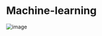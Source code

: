 # Machine-learning
![image](https://user-images.githubusercontent.com/67142421/160418123-cd1419ba-f716-4a61-aa33-3effacee314e.png)

